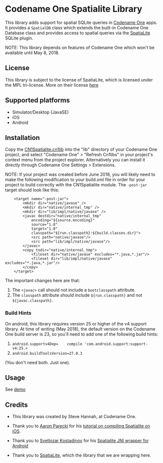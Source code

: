 # Codename One Spatialite Library

This library adds support for spatial SQLite queries in [Codename One](https://www.codenameone.com) apps.  It provides
a `SpatialDB` class which extends the built-in Codename One Database class and provides
access to spatial queries via the [SpatiaLite](https://www.gaia-gis.it/fossil/libspatialite/index) SQLite plugin.

NOTE: This library depends on features of Codename One which won't be available until May 8, 2018.

## License

This library is subject to the license of SpatiaLite, which is licensed under the MPL tri-license.  More on their license [here](https://www.gaia-gis.it/fossil/libspatialite/index)


## Supported platforms

- Simulator/Desktop (JavaSE)
- iOS
- Android

## Installation

Copy the [CN1Spatialite.cn1lib](bin/CN1Spatialite.cn1lib) into the "lib" directory of your Codename One project, and select "Codename One" > "Refresh Cn1libs" in your project's context menu from the project explorer.  Alternatively you can install it directly through Codename One Settings > Extensions.

NOTE: If your project was created before June 2018, you will likely need to make the following modification to your build.xml file in order for your project to build correctly with the CN1Spatialite module.   The `-post-jar` target should look like this:

~~~~
    <target name="-post-jar">
        <mkdir dir="native/javase" />
        <mkdir dir="native/internal_tmp" />
        <mkdir dir="lib/impl/native/javase" />
        <javac destdir="native/internal_tmp"
            encoding="${source.encoding}"
            source="1.8"
            target="1.8"
            classpath="${run.classpath}:${build.classes.dir}">
            <src path="native/javase"/>
            <src path="lib/impl/native/javase"/>
        </javac>
        <copy todir="native/internal_tmp">
            <fileset dir="native/javase" excludes="*.java,*.jar"/>
            <fileset dir="lib/impl/native/javase" excludes="*.java,*.jar"/>
        </copy>        
    </target> 
~~~~

The important changes here are that:

1. The `<javac>` call should not include a `bootclasspath` attribute.
2. The `classpath` attribute should include `${run.classpath}` and not `${javac.classpath}`.

### Build Hints

On android, this library requires version 25 or higher of the v4 support library.  At time
of writing (May 2018), the default version on the Codename One build server is 23, so you'll need to add one of the following build hints:

1. `android.supportv4Dep=    compile 'com.android.support:support-v4:25.+`
2. `android.buildToolsVersion=27.0.3`

(You don't need both.  Just one).

## Usage

See [demo](CN1SpatialiteDemo/src/com/codename1/spatialite/demo/SpatialiteDemo.java)

## Credits

- This library was created by Steve Hannah, at Codename One.

- Thank you to [Aaron Parecki](https://github.com/aaronpk) for his [tutorial on compiling Spatialite on iOS](https://gist.github.com/aaronpk/0252426d5161bc9650d8).

- Thank you to [Svetlozar Kostadinov](https://github.com/sevar83) for his [Spatialite JNI wrapper for Android](https://github.com/sevar83/android-spatialite)

- Thank you to [SpatiaLite](https://www.gaia-gis.it/fossil/libspatialite/index), which the library that we are wrapping here.

